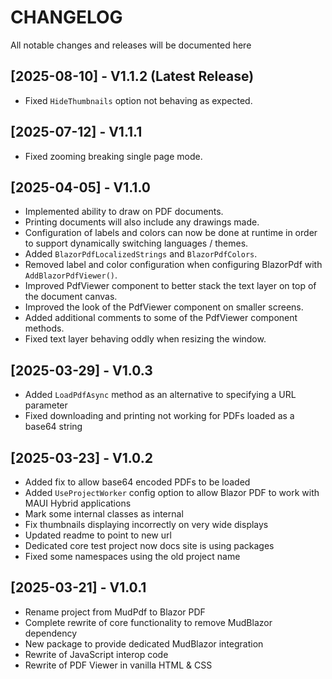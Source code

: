 # CHANGELOG

All notable changes and releases will be documented here

## [2025-08-10] - V1.1.2 (Latest Release)

- Fixed `HideThumbnails` option not behaving as expected.

## [2025-07-12] - V1.1.1

- Fixed zooming breaking single page mode.

## [2025-04-05] - V1.1.0

- Implemented ability to draw on PDF documents.
- Printing documents will also include any drawings made.
- Configuration of labels and colors can now be done at runtime in order to support dynamically switching languages / themes.
- Added `BlazorPdfLocalizedStrings` and `BlazorPdfColors`.
- Removed label and color configuration when configuring BlazorPdf with `AddBlazorPdfViewer()`.
- Improved PdfViewer component to better stack the text layer on top of the document canvas.
- Improved the look of the PdfViewer component on smaller screens.
- Added additional comments to some of the PdfViewer component methods.
- Fixed text layer behaving oddly when resizing the window.

## [2025-03-29] - V1.0.3

- Added `LoadPdfAsync` method as an alternative to specifying a URL parameter
- Fixed downloading and printing not working for PDFs loaded as a base64 string

## [2025-03-23] - V1.0.2

- Added fix to allow base64 encoded PDFs to be loaded
- Added `UseProjectWorker` config option to allow Blazor PDF to work with MAUI Hybrid applications
- Mark some internal classes as internal
- Fix thumbnails displaying incorrectly on very wide displays
- Updated readme to point to new url
- Dedicated core test project now docs site is using packages
- Fixed some namespaces using the old project name

## [2025-03-21] - V1.0.1

- Rename project from MudPdf to Blazor PDF
- Complete rewrite of core functionality to remove MudBlazor dependency
- New package to provide dedicated MudBlazor integration
- Rewrite of JavaScript interop code
- Rewrite of PDF Viewer in vanilla HTML & CSS